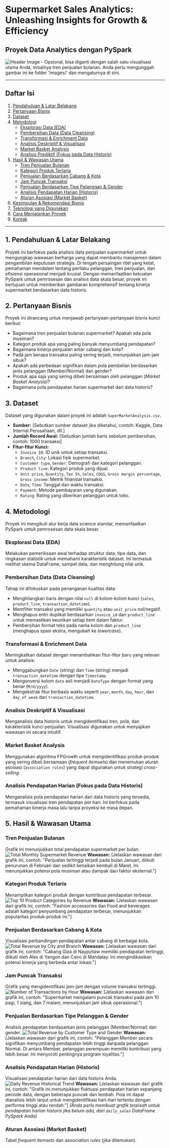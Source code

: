 # Supermarket Sales Analytics: Unleashing Insights for Growth & Efficiency

## Proyek Data Analytics dengan PySpark

![Header Image - Opsional, bisa diganti dengan salah satu visualisasi utama Anda, misalnya tren penjualan bulanan. Anda perlu mengunggah gambar ini ke folder 'images/' dan mengaturnya di sini.](images/monthly_revenue_trend.png)

---

## Daftar Isi
1.  [Pendahuluan & Latar Belakang](#pendahuluan--latar-belakang)
2.  [Pertanyaan Bisnis](#pertanyaan-bisnis)
3.  [Dataset](#dataset)
4.  [Metodologi](#metodologi)
    * [Eksplorasi Data (EDA)](#eksplorasi-data-eda)
    * [Pembersihan Data (Data Cleansing)](#pembersihan-data-data-cleansing)
    * [Transformasi & Enrichment Data](#transformasi--enrichment-data)
    * [Analisis Deskriptif & Visualisasi](#analisis-deskriptif--visualisasi)
    * [Market Basket Analysis](#market-basket-analysis)
    * [Analisis Prediktif (Fokus pada Data Historis)](#analisis-prediktif-fokus-pada-data-historis)
5.  [Hasil & Wawasan Utama](#hasil--wawasan-utama)
    * [Tren Penjualan Bulanan](#tren-penjualan-bulanan)
    * [Kategori Produk Terlaris](#kategori-produk-terlaris)
    * [Penjualan Berdasarkan Cabang & Kota](#penjualan-berdasarkan-cabang--kota)
    * [Jam Puncak Transaksi](#jam-puncak-transaksi)
    * [Penjualan Berdasarkan Tipe Pelanggan & Gender](#penjualan-berdasarkan-tipe-pelanggan--gender)
    * [Analisis Pendapatan Harian (Historis)](#analisis-pendapatan-harian-historis)
    * [Aturan Asosiasi (Market Basket)](#aturan-asosiasi-market-basket)
6.  [Kesimpulan & Rekomendasi Bisnis](#kesimpulan--rekomendasi-bisnis)
7.  [Teknologi yang Digunakan](#teknologi-yang-digunakan)
8.  [Cara Menjalankan Proyek](#cara-menjalankan-proyek)
9.  [Kontak](#kontak)

---

## 1. Pendahuluan & Latar Belakang

Proyek ini berfokus pada analisis data penjualan supermarket untuk mengungkap wawasan berharga yang dapat membantu manajemen dalam pengambilan keputusan strategis. Di tengah persaingan ritel yang ketat, pemahaman mendalam tentang perilaku pelanggan, tren penjualan, dan efisiensi operasional menjadi krusial. Dengan memanfaatkan kekuatan PySpark untuk pemrosesan dan analisis data skala besar, proyek ini bertujuan untuk memberikan gambaran komprehensif tentang kinerja supermarket berdasarkan data historis.

## 2. Pertanyaan Bisnis

Proyek ini dirancang untuk menjawab pertanyaan-pertanyaan bisnis kunci berikut:
* Bagaimana tren penjualan bulanan supermarket? Apakah ada pola musiman?
* Kategori produk apa yang paling banyak menyumbang pendapatan?
* Bagaimana kinerja penjualan antar cabang dan kota?
* Pada jam berapa transaksi paling sering terjadi, menunjukkan jam-jam sibuk?
* Apakah ada perbedaan signifikan dalam pola pembelian berdasarkan jenis pelanggan (Member/Normal) dan gender?
* Produk apa saja yang sering dibeli bersamaan oleh pelanggan (*Market Basket Analysis*)?
* Bagaimana pola pendapatan harian supermarket dari data historis?

## 3. Dataset

Dataset yang digunakan dalam proyek ini adalah `SuperMarketAnalysis.csv`.
* **Sumber:** [Sebutkan sumber dataset jika diketahui, contoh: Kaggle, Data Internal Perusahaan, dll.]
* **Jumlah Record Awal:** [Sebutkan jumlah baris sebelum pembersihan, contoh: 1000 transaksi]
* **Fitur-fitur Kunci:**
    * `Invoice ID`: ID unik untuk setiap transaksi.
    * `Branch`, `City`: Lokasi fisik supermarket.
    * `Customer type`, `Gender`: Demografi dan kategori pelanggan.
    * `Product line`: Kategori produk yang dijual.
    * `Unit price`, `Quantity`, `Tax 5%`, `Sales`, `COGS`, `Gross margin percentage`, `Gross income`: Metrik finansial transaksi.
    * `Date`, `Time`: Tanggal dan waktu transaksi.
    * `Payment`: Metode pembayaran yang digunakan.
    * `Rating`: Rating yang diberikan pelanggan untuk toko.

## 4. Metodologi

Proyek ini mengikuti alur kerja data science standar, memanfaatkan PySpark untuk pemrosesan data skala besar.

### Eksplorasi Data (EDA)
Melakukan pemeriksaan awal terhadap struktur data, tipe data, dan ringkasan statistik untuk memahami karakteristik dataset. Ini termasuk melihat skema DataFrame, sampel data, dan menghitung nilai unik.

### Pembersihan Data (Data Cleansing)
Tahap ini difokuskan pada penanganan kualitas data:
* Menghilangkan baris dengan nilai `null` di kolom-kolom kunci (`sales`, `product_line`, `transaction_datetime`).
* Memfilter transaksi yang memiliki `quantity` atau `unit_price` nol/negatif.
* Menghapus entri duplikat berdasarkan `invoice_id` dan `product_line` untuk memastikan keunikan setiap item dalam faktur.
* Pembersihan format teks pada nama kolom dan `product_line` (menghapus spasi ekstra, mengubah ke *lowercase*).

### Transformasi & Enrichment Data
Meningkatkan dataset dengan menambahkan fitur-fitur baru yang relevan untuk analisis:
* Menggabungkan `Date` (string) dan `Time` (string) menjadi `transaction_datetime` dengan tipe `Timestamp`.
* Mengonversi kolom `date` asli menjadi `DateType` dengan format yang benar (`M/d/yyyy`).
* Mengekstrak fitur berbasis waktu seperti `year`, `month`, `day`, `hour`, dan `day_of_week` dari `transaction_datetime`.

### Analisis Deskriptif & Visualisasi
Menganalisis data historis untuk mengidentifikasi tren, pola, dan karakteristik kunci penjualan. Visualisasi digunakan untuk menyajikan wawasan ini secara intuitif.

### Market Basket Analysis
Menggunakan algoritma FPGrowth untuk mengidentifikasi produk-produk yang sering dibeli bersamaan (*frequent itemsets*) dan menemukan aturan asosiasi (`association rules`) yang dapat digunakan untuk strategi *cross-selling*.

### Analisis Pendapatan Harian (Fokus pada Data Historis)
Menganalisis pola pendapatan harian dari data historis yang tersedia, termasuk visualisasi tren pendapatan per hari. Ini berfokus pada pemahaman kinerja masa lalu tanpa proyeksi ke masa depan.

## 5. Hasil & Wawasan Utama

### Tren Penjualan Bulanan
Grafik ini menunjukkan total pendapatan supermarket per bulan.
![Total Monthly Supermarket Revenue](images/monthly_revenue.png)
**Wawasan:** [Jelaskan wawasan dari grafik ini, contoh: "Penjualan tertinggi terjadi pada bulan Januari, diikuti penurunan di Februari dan sedikit kenaikan kembali di Maret. Ini menunjukkan potensi pola musiman atau dampak dari faktor eksternal."]

### Kategori Produk Terlaris
Menampilkan kategori produk dengan kontribusi pendapatan terbesar.
![Top 10 Product Categories by Revenue](images/top_product_categories.png)
**Wawasan:** [Jelaskan wawasan dari grafik ini, contoh: "Fashion accessories dan Food and beverages adalah kategori penyumbang pendapatan terbesar, menunjukkan popularitas produk-produk ini."]

### Penjualan Berdasarkan Cabang & Kota
Visualisasi perbandingan pendapatan antar cabang di berbagai kota.
![Total Revenue by City and Branch](images/revenue_by_city_branch.png)
**Wawasan:** [Jelaskan wawasan dari grafik ini, contoh: "Cabang Giza di Naypyitaw memiliki pendapatan tertinggi, diikuti oleh Alex di Yangon dan Cairo di Mandalay. Ini mengindikasikan potensi kinerja yang berbeda antar lokasi."]

### Jam Puncak Transaksi
Grafik yang mengidentifikasi jam-jam dengan volume transaksi tertinggi.
![Number of Transactions by Hour](images/transactions_by_hour.png)
**Wawasan:** [Jelaskan wawasan dari grafik ini, contoh: "Supermarket mengalami puncak transaksi pada jam 10 pagi, 1 siang, dan 7 malam, menunjukkan jam sibuk operasional."]

### Penjualan Berdasarkan Tipe Pelanggan & Gender
Analisis pendapatan berdasarkan jenis pelanggan (Member/Normal) dan gender.
![Total Revenue by Customer Type and Gender](images/revenue_by_customer_gender.png)
**Wawasan:** [Jelaskan wawasan dari grafik ini, contoh: "Pelanggan Member secara signifikan menyumbang pendapatan lebih tinggi daripada pelanggan Normal. Di antara Member, pelanggan perempuan memiliki kontribusi yang lebih besar. Ini menyoroti pentingnya program loyalitas."]

### Analisis Pendapatan Harian (Historis)
Visualisasi pendapatan harian dari data historis Anda.
![Daily Revenue Historical Trend](images/daily_revenue_historical.png)
**Wawasan:** [Jelaskan wawasan dari grafik ini, contoh: "Grafik ini menunjukkan fluktuasi pendapatan harian sepanjang periode data, dengan beberapa puncak dan lembah. Pola ini dapat dianalisis lebih lanjut untuk mengidentifikasi hari-hari tertentu dengan performa tinggi atau rendah."]
*(Anda perlu membuat grafik terpisah untuk pendapatan harian historis jika belum ada, dari `daily_sales` DataFrame PySpark Anda)*

### Aturan Asosiasi (Market Basket)
Tabel *frequent itemsets* dan *association rules* (jika ditemukan).
